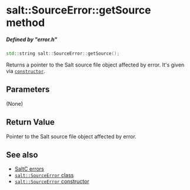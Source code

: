 # salt::SourceError::getSource method
##### Defined by "error.h"
```cpp
std::string salt::SourceError::getSource();
```
Returns a pointer to the Salt source file object affected by error. It's given via [`constructor`](constructor.md).

## Parameters
(None)

## Return Value
Pointer to the Salt source file object affected by error.

## See also
+ [SaltC errors](../README.md)
+ [`salt::SourceError` class](README.md)
+ [`salt::SourceError` constructor](constructor.md)
